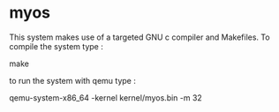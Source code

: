 myos
====


This system makes use of a targeted GNU c compiler and Makefiles.
To compile the system type :

 make

to run the system with qemu type : 

 qemu-system-x86_64 -kernel kernel/myos.bin -m 32
